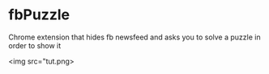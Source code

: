 # fbPuzzle
Chrome extension that hides fb newsfeed and asks you to solve a puzzle in order to show it

<img src="tut.png>
